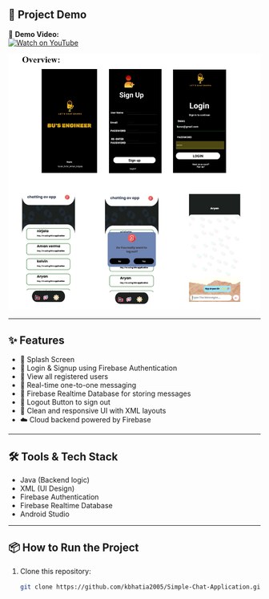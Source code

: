 

## 📸 Project Demo
🎥 **Demo Video:**  
[![Watch on YouTube](https://img.shields.io/badge/Watch%20Demo%20on-YouTube-red?style=for-the-badge&logo=youtube)](https://youtu.be/c0OkFGF2S2E?si=A7APE1qXZrV6po7w)

![Chat App Screenshot](chatapp.png)

---

## ✨ Features

- 🚀 Splash Screen
- 🔐 Login & Signup using Firebase Authentication
- 👥 View all registered users
- 💬 Real-time one-to-one messaging
- 📩 Firebase Realtime Database for storing messages
- 🔁 Logout Button to sign out
- 🎨 Clean and responsive UI with XML layouts
- ☁️ Cloud backend powered by Firebase

---

## 🛠️ Tools & Tech Stack

- Java (Backend logic)
- XML (UI Design)
- Firebase Authentication
- Firebase Realtime Database
- Android Studio

---

## 📦 How to Run the Project

1. Clone this repository:
   ```bash
   git clone https://github.com/kbhatia2005/Simple-Chat-Application.git
